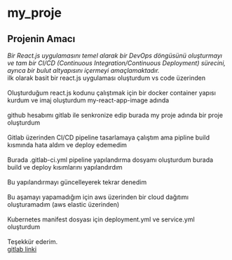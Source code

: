 # my_proje
## Projenin Amacı
*Bir React.js uygulamasını temel alarak bir DevOps döngüsünü oluşturmayı ve tam bir CI/CD (Continuous Integration/Continuous Deployment) sürecini, ayrıca bir bulut altyapısını içermeyi amaçlamaktadır.*
<br> ilk olarak basit bir react.js uygulaması oluşturdum vs code üzerinden </br>
<br> Oluşturduğum react.js kodunu çalıştımak için bir docker container yapısı kurdum ve imaj oluşturdum my-react-app-image adında </br>
<br>github hesabımı gitlab ile senkronize edip burada my proje adında bir proje oluşturdum</br>
<br> Gitlab üzerinden CI/CD pipeline tasarlamaya çalıştım ama pipline build kısmında hata aldım ve deploy edemedim </br>
<br> Burada .gitlab-ci.yml pipeline yapılandırma dosyamı oluşturdum burada build ve deploy kısımlarını yapılandırdım </br>
<br> Bu yapılandırmayı güncelleyerek tekrar denedim </br> 
<br> Bu aşamayı yapamadığım için aws üzerinden bir cloud dağıtımı oluşturamadım (aws elastic üzerinden) </br>
<br> Kubernetes manifest dosyası için deployment.yml ve service.yml oluşturdum </br>
<br> Teşekkür ederim. </br>
[gitlab linki](https://gitlab.com/Merveerdnc/my_proje)
